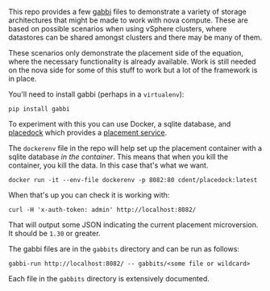 
This repo provides a few [gabbi](https://gabbi.readthedocs.io/)
files to demonstrate a variety of storage architectures that might
be made to work with nova compute. These are based on possible
scenarios when using vSphere clusters, where datastores can be
shared amongst clusters and there may be many of them.

These scenarios only demonstrate the placement side of the equation,
where the necessary functionality is already available. Work is
still needed on the nova side for some of this stuff to work but
a lot of the framework is in place.

You'll need to install gabbi (perhaps in a `virtualenv`):

```
pip install gabbi
```

To experiment with this you can use Docker, a sqlite database, and
[placedock](https://hub.docker.com/r/cdent/placedock/) which
provides a [placement
service](https://docs.openstack.org/placement).

The `dockerenv` file in the repo will help set up the placement
container with a sqlite database _in the container_. This means that
when you kill the container, you kill the data. In this case that's
what we want.

```
docker run -it --env-file dockerenv -p 8082:80 cdent/placedock:latest 
```

When that's up you can check it is working with:

```
curl -H 'x-auth-token: admin' http://localhost:8082/
```

That will output some JSON indicating the current placement
microversion. It should be `1.30` or greater.

The gabbi files are in the `gabbits` directory and can be run as
follows:

```
gabbi-run http://localhost:8082/ -- gabbits/<some file or wildcard>
```

Each file in the `gabbits` directory is extensively documented.
